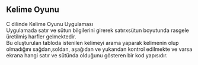 ## Kelime Oyunu
C dilinde Kelime Oyunu Uygulaması </br>
Uygulamada satır ve sütun bilgilerini girerek satırxsütun boyutunda rasgele üretilmiş harfler gelmektedir. </br>
Bu oluşturulan tabloda istenilen kelimeyi arama yaparak kelimenin olup olmadığını sağdan,soldan, aşağıdan ve yukarıdan kontrol edilmekte ve varsa ekrana hangi satır ve sütünda olduğunu gösteren bir kod yapısıdır. </br>

